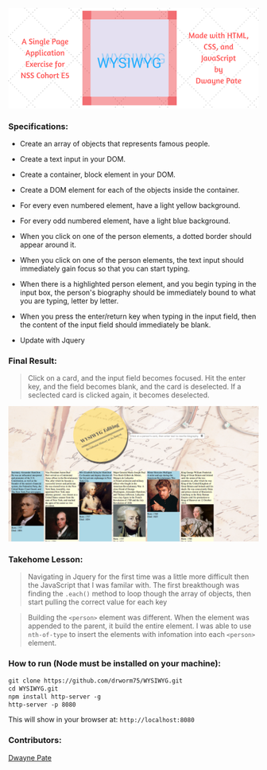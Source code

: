 ![Title Banner](https://raw.githubusercontent.com/drworm75/WYSIWYG/master/images/wysiwyg-readme.png)

### Specifications: 

* Create an array of objects that represents famous people.

* Create a text input in your DOM.

* Create a container, block element in your DOM.

* Create a DOM element for each of the objects inside the container. 

* For every even numbered element, have a light yellow background.

* For every odd numbered element, have a light blue background.

* When you click on one of the person elements, a dotted border should appear around it.

* When you click on one of the person elements, the text input should immediately gain focus so that you can start typing.

* When there is a highlighted person element, and you begin typing in the input box, the person's biography should be immediately bound to what you are typing, letter by letter.

* When you press the enter/return key when typing in the input field, then the content of the input field should immediately be blank.

* Update with Jquery

### Final Result:
> Click on a card, and the input field becomes focused.  Hit the enter key, and the field becomes blank, and the card is deselected.  If a seclected card is clicked again, it becomes deselected.  


![Page Screenshot](https://raw.githubusercontent.com/drworm75/WYSIWYG/master/images/wysiwyg-screenshot.png)

### Takehome Lesson:

> Navigating in Jquery for the first time was a little more difficult then the JavaScript that I was familar with. The first breakthough was finding the `.each()` method to loop though the array of objects, then start pulling the correct value for each key

> Building the `<person>` element was different.  When the element was appended to the parent, it build the entire element.  I was able to use `nth-of-type` to insert the elements with infomation into each `<person>` element. 

### How to run (Node must be installed on your machine):
```
git clone https://github.com/drworm75/WYSIWYG.git
cd WYSIWYG.git
npm install http-server -g
http-server -p 8080
```

This will show in your browser at:
`http://localhost:8080`

### Contributors:
[Dwayne Pate](https://github.com/drworm75)